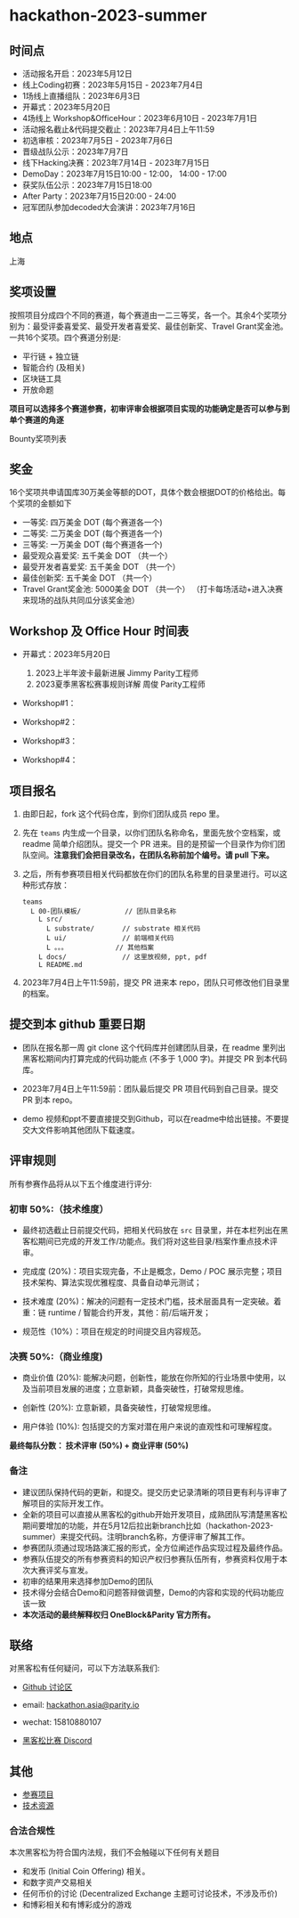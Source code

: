 
# hackathon-2023-summer

## 时间点
- 活动报名开启：2023年5月12日
- 线上Coding初赛：2023年5月15日 - 2023年7月4日
- 1场线上直播组队：2023年6月3日
- 开幕式：2023年5月20日
- 4场线上 Workshop&OfficeHour：2023年6月10日 - 2023年7月1日
- 活动报名截止&代码提交截止：2023年7月4日上午11:59
- 初选审核：2023年7月5日 - 2023年7月6日
- 晋级战队公示：2023年7月7日
- 线下Hacking决赛：2023年7月14日 - 2023年7月15日
- DemoDay：2023年7月15日10:00 - 12:00， 14:00 - 17:00
- 获奖队伍公示：2023年7月15日18:00
- After Party：2023年7月15日20:00 - 24:00
- 冠军团队参加decoded大会演讲：2023年7月16日
## 地点
上海

## 奖项设置
按照项目分成四个不同的赛道，每个赛道由一二三等奖，各一个。其余4个奖项分别为：最受评委喜爱奖、最受开发者喜爱奖、最佳创新奖、Travel Grant奖金池。一共16个奖项。四个赛道分别是:
- 平行链 + 独立链
- 智能合约 (及相关)
- 区块链工具
- 开放命题

**项目可以选择多个赛道参赛，初审评审会根据项目实现的功能确定是否可以参与到单个赛道的角逐**

Bounty奖项列表
 
## 奖金
16个奖项共申请国库30万美金等额的DOT，具体个数会根据DOT的价格给出。每个奖项的金额如下
- 一等奖: 四万美金 DOT (每个赛道各一个)
- 二等奖: 二万美金 DOT (每个赛道各一个)
- 三等奖: 一万美金 DOT (每个赛道各一个)
- 最受观众喜爱奖: 五千美金 DOT （共一个）
- 最受开发者喜爱奖: 五千美金 DOT （共一个）
- 最佳创新奖: 五千美金 DOT （共一个）
- Travel Grant奖金池: 5000美金 DOT （共一个）
（打卡每场活动+进入决赛来现场的战队共同瓜分该奖金池）

## Workshop 及 Office Hour 时间表
- 开幕式：2023年5月20日

  1. 2023上半年波卡最新进展 Jimmy Parity工程师
  2. 2023夏季黑客松赛事规则详解 周俊 Parity工程师

- Workshop#1：
- Workshop#2：
- Workshop#3：
- Workshop#4：

## 项目报名
1. 由即日起，fork 这个代码仓库，到你们团队成员 repo 里。

2. 先在 `teams` 内生成一个目录，以你们团队名称命名，里面先放个空档案，或 readme 简单介绍团队。提交一个 PR 进来。目的是预留一个目录作为你们团队空间。**注意我们会把目录改名，在团队名称前加个编号。请 pull 下来。**

3. 之后，所有参赛项目相关代码都放在你们的团队名称里的目录里进行。可以这种形式存放：

    ```
    teams
      L 00-团队模板/           // 团队目录名称
        L src/
          L substrate/       // substrate 相关代码
          L ui/              // 前端相关代码
          L 。。。            // 其他档案
        L docs/              // 这里放视频, ppt, pdf
        L README.md
    ```

4. 2023年7月4日上午11:59前，提交 PR 进来本 repo，团队只可修改他们目录里的档案。

## 提交到本 github 重要日期

- 团队在报名那一周 git clone 这个代码库并创建团队目录，在 readme 里列出黑客松期间内打算完成的代码功能点 (不多于 1,000 字)。并提交 PR 到本代码库。

- 2023年7月4日上午11:59前：团队最后提交 PR 项目代码到自己目录。提交 PR 到本 repo。

- demo 视频和ppt不要直接提交到Github，可以在readme中给出链接。不要提交大文件影响其他团队下载速度。

## 评审规则
所有参赛作品将从以下五个维度进行评分:

### 初审 50%:（技术维度）

- 最终初选截止日前提交代码，把相关代码放在 `src` 目录里，并在本栏列出在黑客松期间已完成的开发工作/功能点。我们将对这些目录/档案作重点技术评审。

- 完成度 (20%)：项目实现完备，不止是概念，Demo / POC 展示完整；项目技术架构、算法实现优雅程度、具备自动单元测试；

- 技术难度 (20%)：解决的问题有一定技术门槛，技术层面具有一定突破。着重：链 runtime / 智能合约开发，其他：前/后端开发；

- 规范性（10%）：项目在规定的时间提交且内容规范。

### 决赛 50%:（商业维度)

- 商业价值 (20%): 能解决问题，创新性，能放在你所知的行业场景中使用，以及当前项目发展的进度；立意新颖，具备突破性，打破常规思维。

- 创新性 (20%): 立意新颖，具备突破性，打破常规思维。

- 用户体验 (10%): 包括提交的方案对潜在用户来说的直观性和可理解程度。

**最终每队分数： 技术评审 (50%) + 商业评审 (50%)**

### 备注

- 建议团队保持代码的更新，和提交。提交历史记录清晰的项目更有利与评审了解项目的实际开发工作。
- 全新的项目可以直接从黑客松的github开始开发项目，成熟团队写清楚黑客松期间要增加的功能，并在5月12后拉出新branch比如（hackathon-2023-summer）来提交代码。注明branch名称，方便评审了解其工作。
- 参赛团队须通过现场路演汇报的形式，全方位阐述作品实现过程及最终作品。
- 参赛队伍提交的所有参赛资料的知识产权归参赛队伍所有，参赛资料仅用于本次大赛评奖与宣发。
- 初审的结果用来选择参加Demo的团队
- 技术得分会结合Demo和问题答辩做调整，Demo的内容和实现的代码功能应该一致
- **本次活动的最终解释权归 OneBlock&Parity 官方所有。**

## 联络

对黑客松有任何疑问，可以下方法联系我们:

* [Github 讨论区](https://github.com/ParityAsia/hackathon-2023-summer/discussions)

* email: hackathon.asia@parity.io

* wechat: 15810880107

* [黑客松比赛 Discord](https://discord.gg/KsCEKvqU4p)

## 其他

- [参赛项目](./docs/categories.md)
- [技术资源](./docs/technical-resources.md)

### 合法合规性

本次黑客松为符合国内法规，我们不会触碰以下任何有关题目

- 和发币 (Initial Coin Offering) 相关。
- 和数字资产交易相关
- 任何币价的讨论 (Decentralized Exchange 主题可讨论技术，不涉及币价)
- 和博彩相关和有博彩成分的游戏
